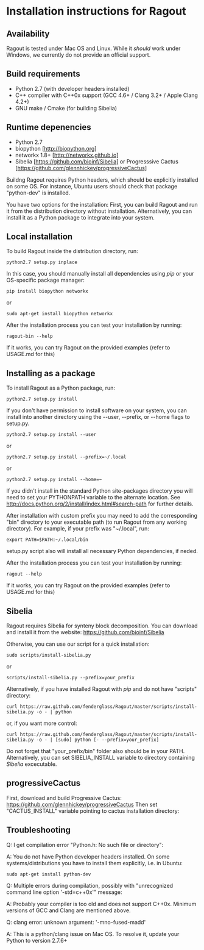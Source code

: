 Installation instructions for Ragout
====================================


Availability
------------
Ragout is tested under Mac OS and Linux. While it *should* work
under Windows, we currently do not provide an official support.


Build requirements
------------------
* Python 2.7 (with developer headers installed)
* C++ compiler with C++0x support (GCC 4.6+ / Clang 3.2+ / Apple Clang 4.2+)
* GNU make / Cmake (for building Sibelia)


Runtime depenencies
-------------------

* Python 2.7
* biopython [http://biopython.org]
* networkx 1.8+ [http://networkx.github.io]
* Sibelia [https://github.com/bioinf/Sibelia] or Progresssive Cactus [https://github.com/glennhickey/progressiveCactus]


Buildng Ragout requires Python headers, which should be
explicitly installed on some OS. For instance, Ubuntu
users should check that package "python-dev" is installed.

You have two options for the installation: First, you can build Ragout
and run it from the distribution directory without installation. 
Alternatively, you can install it as a Python package to integrate into
your system.


Local installation
------------------

To build Ragout inside the distribution directory, run:

	python2.7 setup.py inplace

In this case, you should manually install all dependencies using *pip*
or your OS-specific package manager:

	pip install biopython networkx

or

	sudo apt-get install biopython networkx

After the installation process you can test your installation by running:

	ragout-bin --help

If it works, you can try Ragout on the provided examples (refer to USAGE.md for this)


Installing as a package
-----------------------

To install Ragout as a Python package, run:

	python2.7 setup.py install

If you don't have permission to install software on your system, you can 
install into another directory using the --user, --prefix, or --home flags to setup.py.

	python2.7 setup.py install --user

or

	python2.7 setup.py install --prefix=~/.local

or

	python2.7 setup.py install --home=~

If you didn't install in the standard Python site-packages directory you will 
need to set your PYTHONPATH variable to the alternate location. 
See http://docs.python.org/2/install/index.html#search-path for further details.

After installation with custom prefix you may need to add the corresponding 
"bin" directory to your executable path (to run Ragout from any working directory). 
For example, if your prefix was "~/.local", run:

	export PATH=$PATH:~/.local/bin

setup.py script also will install all necessary Python dependencies, if neded.

After the installation process you can test your installation by running:

	ragout --help

If it works, you can try Ragout on the provided examples (refer to USAGE.md for this)


Sibelia
-------

Ragout requires Sibelia for synteny block decomposition.
You can download and install it from the website: https://github.com/bioinf/Sibelia

Otherwise, you can use our script for a quick installation:

	sudo scripts/install-sibelia.py

or

	scripts/install-sibelia.py --prefix=your_prefix

Alternatively, if you have installed Ragout with *pip* and do not have
"scripts" directory:

	curl https://raw.github.com/fenderglass/Ragout/master/scripts/install-sibelia.py -o - | python

or, if you want more control:

	curl https://raw.github.com/fenderglass/Ragout/master/scripts/install-sibelia.py -o - | [sudo] python [- --prefix=your_prefix]

Do not forget that "your_prefix/bin" folder also should be in your PATH.
Alternatively, you can set SIBELIA_INSTALL variable to directory
containing *Sibelia* excecutable.


progressiveCactus
-----------------

First, download and build Progressive Cactus: https://github.com/glennhickey/progressiveCactus
Then set "CACTUS_INSTALL" variable pointing to cactus installation directory:


Troubleshooting
---------------

Q: I get compilation error "Python.h: No such file or directory":

A: You do not have Python developer headers installed. On some
systems/distributions you have to install them explicitly, i.e. in Ubuntu:
	
	sudo apt-get install python-dev


Q: Multiple errors during compilation, possibly with 
"unrecognized command line option '-std=c++0x'" message:

A: Probably your compiler is too old and does not support C++0x. Minimum
versions of GCC and Clang are mentioned above.

Q: clang error: unknown argument: '-mno-fused-madd'

A: This is a python/clang issue on Mac OS. To resolve it, update
your Python to version 2.7.6+ 
